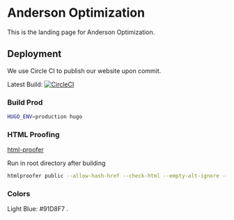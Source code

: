 
# Anderson Optimization

This is the landing page for Anderson Optimization.  

## Deployment

We use Circle CI to publish our website upon commit.

Latest Build: [![CircleCI](https://circleci.com/gh/andersonopt/website.svg?style=svg)](https://circleci.com/gh/andersonopt/website)

### Build Prod

```bash
HUGO_ENV=production hugo 
```

### HTML Proofing

[html-proofer](https://github.com/gjtorikian/html-proofer)

Run in root directory after building
```bash
htmlproofer public --allow-hash-href --check-html --empty-alt-ignore --disable-external
```

### Colors

Light Blue: #91D8F7
.